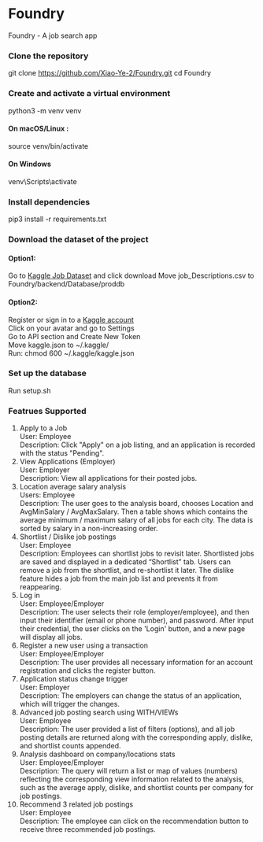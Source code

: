# Foundry
Foundry - A job search app

### Clone the repository
git clone https://github.com/Xiao-Ye-2/Foundry.git
cd Foundry

### Create and activate a virtual environment
python3 -m venv venv
#### On macOS/Linux :
source venv/bin/activate
#### On Windows
venv\Scripts\activate

### Install dependencies
pip3 install -r requirements.txt

### Download the dataset of the project
#### Option1:
Go to [Kaggle Job Dataset](https://www.kaggle.com/datasets/ravindrasinghrana/job-Description-dataset/data) and click download
Move job_Descriptions.csv to Foundry/backend/Database/proddb
#### Option2:
Register or sign in to a [Kaggle account](https://www.kaggle.com/account/login)  
Click on your avatar and go to Settings  
Go to API section and Create New Token  
Move kaggle.json to ~/.kaggle/  
Run: chmod 600 ~/.kaggle/kaggle.json  

### Set up the database
Run setup.sh

### Featrues Supported
1. Apply to a Job  
User: Employee  
Description: Click "Apply" on a job listing, and an application is recorded with the status "Pending".
2. View Applications (Employer)  
User: Employer  
Description: View all applications for their posted jobs.
3. Location average salary analysis  
Users: Employee  
Description: The user goes to the analysis board, chooses Location and AvgMinSalary / AvgMaxSalary. Then a table shows which contains the average minimum / maximum salary of all jobs for each city. The data is sorted by salary in a non-increasing order. 
4. Shortlist / Dislike job postings  
User: Employee  
Description: Employees can shortlist jobs to revisit later. Shortlisted jobs are saved and displayed in a dedicated “Shortlist” tab. Users can remove a job from the shortlist, and re-shortlist it later. The dislike feature hides a job from the main job list and prevents it from reappearing.
5. Log in  
User: Employee/Employer  
Description: The user selects their role (employer/employee), and then input their identifier (email or phone number), and password. After input their credential, the user clicks on the 'Login' button, and a new page will display all jobs.
6. Register a new user using a transaction  
User: Employee/Employer  
Description: The user provides all necessary information for an account registration and clicks the register button.
7. Application status change trigger  
User: Employer  
Description: The employers can change the status of an application, which will trigger the changes.
8. Advanced job posting search using WITH/VIEWs  
User: Employee  
Description: The user provided a list of filters (options), and all job posting details are returned along with the corresponding apply, dislike, and shortlist counts appended.
9. Analysis dashboard on company/locations stats  
User: Employee/Employer  
Description: The query will return a list or map of values (numbers) reflecting the corresponding view information related to the analysis, such as the average apply, dislike, and shortlist counts per company for job postings.
10. Recommend 3 related job postings   
User: Employee  
Description: The employee can click on the recommendation button to receive three recommended job postings.




